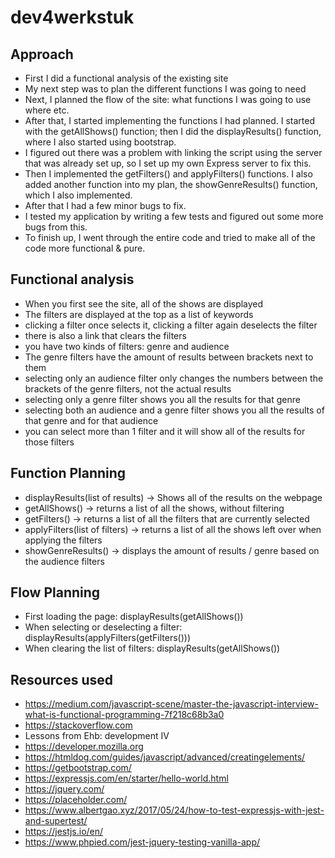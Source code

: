 # dev4werkstuk

## Approach
* First I did a functional analysis of the existing site
* My next step was to plan the different functions I was going to need
* Next, I planned the flow of the site: what functions I was going to use where etc. 
* After that, I started implementing the functions I had planned. I started with the getAllShows() function; then I did the displayResults() function, where I also started using bootstrap. 
* I figured out there was a problem with linking the script using the server that was already set up, so I set up my own Express server to fix this.
* Then I implemented the getFilters() and applyFilters() functions. I also added another function into my plan, the showGenreResults() function, which I also implemented. 
* After that I had a few minor bugs to fix. 
* I tested my application by writing a few tests and figured out some more bugs from this.
* To finish up, I went through the entire code and tried to make all of the code more functional & pure.

## Functional analysis
* When you first see the site, all of the shows are displayed
* The filters are displayed at the top as a list of keywords
* clicking a filter once selects it, clicking a filter again deselects the filter
* there is also a link that clears the filters
* you have two kinds of filters: genre and audience
* The genre filters have the amount of results between brackets next to them
* selecting only an audience filter only changes the numbers between the brackets of the genre filters, not the actual results
* selecting only a genre filter shows you all the results for that genre
* selecting both an audience and a genre filter shows you all the results of that genre and for that audience
* you can select more than 1 filter and it will show all of the results for those filters


## Function Planning
* displayResults(list of results) -> Shows all of the results on the webpage
* getAllShows() -> returns a list of all the shows, without filtering
* getFilters() -> returns a list of all the filters that are currently selected
* applyFilters(list of filters) -> returns a list of all the shows left over when applying the filters
* showGenreResults() -> displays the amount of results / genre based on the audience filters

## Flow Planning
* First loading the page: displayResults(getAllShows())
* When selecting or deselecting a filter: displayResults(applyFilters(getFilters()))
* When clearing the list of filters: displayResults(getAllShows())

## Resources used
* https://medium.com/javascript-scene/master-the-javascript-interview-what-is-functional-programming-7f218c68b3a0
* https://stackoverflow.com
* Lessons from Ehb: development IV
* https://developer.mozilla.org
* https://htmldog.com/guides/javascript/advanced/creatingelements/
* https://getbootstrap.com/
* https://expressjs.com/en/starter/hello-world.html
* https://jquery.com/
* https://placeholder.com/
* https://www.albertgao.xyz/2017/05/24/how-to-test-expressjs-with-jest-and-supertest/
* https://jestjs.io/en/
* https://www.phpied.com/jest-jquery-testing-vanilla-app/